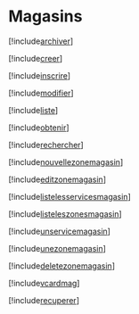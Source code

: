 # Magasins

[!include[archiver](magasins.archiver.autogen.md)]

[!include[creer](magasins.creer.autogen.md)]

[!include[inscrire](magasins.inscrire.autogen.md)]

[!include[modifier](magasins.modifier.autogen.md)]

[!include[liste](magasins.liste.autogen.md)]

[!include[obtenir](magasins.obtenir.autogen.md)]

[!include[rechercher](magasins.rechercher.autogen.md)]











[!include[nouvellezonemagasin](magasins.nouvellezonemagasin.autogen.md)]

[!include[editzonemagasin](magasins.editzonemagasin.autogen.md)]

[!include[listelesservicesmagasin](magasins.listelesservicesmagasin.autogen.md)]

[!include[listeleszonesmagasin](magasins.listeleszonesmagasin.autogen.md)]

[!include[unservicemagasin](magasins.unservicemagasin.autogen.md)]

[!include[unezonemagasin](magasins.unezonemagasin.autogen.md)]

[!include[deletezonemagasin](magasins.deletezonemagasin.autogen.md)]





















































[!include[vcardmag](magasins.vcardmag.autogen.md)]

[!include[recuperer](magasins.recuperer.autogen.md)]



















































































